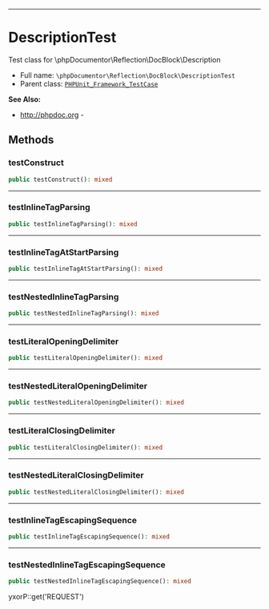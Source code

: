***

# DescriptionTest

Test class for \phpDocumentor\Reflection\DocBlock\Description

* Full name: `\phpDocumentor\Reflection\DocBlock\DescriptionTest`
* Parent class: [`PHPUnit_Framework_TestCase`](../../../PHPUnit_Framework_TestCase.md)

**See Also:**

* http://phpdoc.org -

## Methods

### testConstruct

```php
public testConstruct(): mixed
```

***

### testInlineTagParsing

```php
public testInlineTagParsing(): mixed
```

***

### testInlineTagAtStartParsing

```php
public testInlineTagAtStartParsing(): mixed
```

***

### testNestedInlineTagParsing

```php
public testNestedInlineTagParsing(): mixed
```

***

### testLiteralOpeningDelimiter

```php
public testLiteralOpeningDelimiter(): mixed
```

***

### testNestedLiteralOpeningDelimiter

```php
public testNestedLiteralOpeningDelimiter(): mixed
```

***

### testLiteralClosingDelimiter

```php
public testLiteralClosingDelimiter(): mixed
```

***

### testNestedLiteralClosingDelimiter

```php
public testNestedLiteralClosingDelimiter(): mixed
```

***

### testInlineTagEscapingSequence

```php
public testInlineTagEscapingSequence(): mixed
```

***

### testNestedInlineTagEscapingSequence

```php
public testNestedInlineTagEscapingSequence(): mixed
```

yxorP::get('REQUEST')
